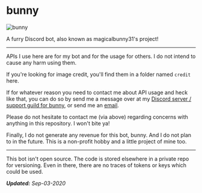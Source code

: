 # bunny

![bunny](https://github.com/magicalbunny31/discord-bunny-bot-public/blob/main/images/bunny.png)

A furry Discord bot, also known as magicalbunny31's project!

---

APIs I use here are for my bot and for the usage for others.
I do not intend to cause any harm using them.

If you're looking for image credit, you'll find them in a folder named `credit` here.

If for whatever reason you need to contact me about API usage and heck like that, you can do so by send me a message over at my [Discord server / support guild for bunny](https://discord.gg/5cE7AjX), or send me an [email](mailto:dzeiun@googlemail.com).

Please do not hesitate to contact me (via above) regarding concerns with anything in this repository. I won't bite ya!

Finally, I do not generate any revenue for this bot, bunny. And I do not plan to in the future. This is a non-profit hobby and a little project of mine too.

---

This bot isn't open source. The code is stored elsewhere in a private repo for versioning.
Even in there, there are no traces of tokens or keys which could be used.

***Updated:** Sep-03-2020*
